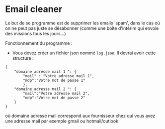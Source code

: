 # Email cleaner

Le but de se programme est de supprimer les emails 'spam', dans le cas où on ne peut pas juste se désabonner (comme une boîte d'intérim qui envoie des missions tous les jours...)

Fonctionnement du programme :   
  -  Vous devez créer un fichier json nommé ```log.json```.
  Il devrai avoir cette structure : 
    
    
    {
        "domaine adresse mail 1 ": { 
            "mail" : "Votre adresse mail 1", 
            "mdp":"Votre mot de passe 1"
            },
        "domaine adresse mail 2 ": { 
            "mail":"Votre adresse mail 2", 
            "mdp":"Votre mot de passe 2" 
        }
    }

où domaine adresse mail correspond aux fournisseur chez qui vous avez une adresse mail par exemple gmail ou hotmail/outlook
